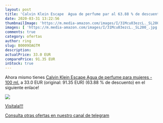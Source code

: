 ```yaml
---
layout: post
title: 'Calvin Klein Escape  Agua de perfume par al 63.88 % de descuento'
date: 2020-03-31 13:22:56
thumbnailImage: 'https://m.media-amazon.com/images/I/31Mcu03ezcL._SL200_.jpg'
images: [ 'https://m.media-amazon.com/images/I/31Mcu03ezcL._SL200_.jpg' ]
comments: true
category: ofertas
author: ring
slug: B0009OAGTM
description:
actualPrice: 33.0 EUR
comparePrice: 91.35 EUR
inStock: true
---
```


Ahora mismo tienes [Calvin Klein Escape  Agua de perfume para mujeres - 100 ml.](https://www.amazon.com/dp/B0009OAGTM/?tag=redken08-20) a 33.0 EUR (original: 91.35 EUR) (63.88 %  de descuento) en el siguiente enlace!

[![](https://m.media-amazon.com/images/I/31Mcu03ezcL._SL200_.jpg)](https://www.amazon.com/dp/B0009OAGTM/?tag=redken08-20)

[Visítala!!!](https://www.amazon.com/dp/B0009OAGTM/?tag=redken08-20)

[Consulta otras ofertas en nuestro canal de telegram](https://t.me/s/ofertas25)
